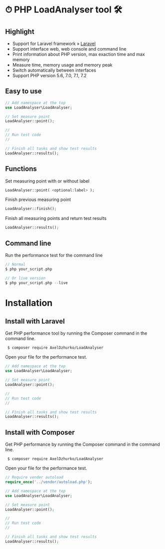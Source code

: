 # ⏱ PHP LoadAnalyser tool 🛠

## Highlight
- Support for Laravel framework » [Laravel](https://laravel.com)
- Support interface web, web console and command line
- Print information about PHP version, max exaction time and max memory
- Measure time, memory usage and memory peak
- Switch automatically between interfaces
- Support PHP version 5.6, 7.0, 7.1, 7.2

## Easy to use
```php
// Add namespace at the top
use LoadAnalyser\LoadAnalyser;

// Set measure point
LoadAnalyser::point();

//
// Run test code
//

// Finish all tasks and show test results
LoadAnalyser::results();

```
## Functions
Set measuring point with or without label

```php
LoadAnalyser::point( <optional:label> );
```

Finish previous measuring point 

```php
LoadAnalyser::finish();
```

Finish all measuring points and return test results

```php
LoadAnalyser::results();
```

## Command line

Run the performance test for the command line

```php
// Normal
$ php your_script.php

// Or live version
$ php your_script.php --live 
```
# Installation

## Install with Laravel
Get PHP performance tool by running the Composer command in the command line. 
```
 $ composer require AxelDzhurko/LoadAnalyser
```

Open your file for the performance test.
```php
// Add namespace at the top
use LoadAnalyser\LoadAnalyser;

// Set measure point
LoadAnalyser::point();

//
// Run test code
//

// Finish all tasks and show test results
LoadAnalyser::results();
```

## Install with Composer
Get PHP performance by running the Composer command in the command line. 
```{r, engine='bash', count_lines}
 $ composer require AxelDzhurko/LoadAnalyser
```

Open your file for the performance test.
```php
// Require vender autoload
require_once('../vendor/autoload.php');

// Add namespace at the top
use LoadAnalyser\LoadAnalyser;

// Set measure point
LoadAnalyser::point();

//
// Run test code
//

// Finish all tasks and show test results
LoadAnalyser::results();
```
